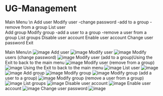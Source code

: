 # UG-Management


Main Menu	\n
Add user
Modify user
-change password
-add to a group
-remove from a group
List user	
Add group
Modify group
-add a user to a group
-remove a user from a group
List groups
Disable user account
Enable user account
Change user password
Exit

Main Menu\n
![image](https://user-images.githubusercontent.com/132482380/236002185-969ea275-ad2d-41ed-9a49-e6c4a5732cc0.png)
Add user
![image](https://user-images.githubusercontent.com/132482380/236002237-e19f9f50-31b8-456e-877f-ba605c7ae699.png)
Modify user
![image](https://user-images.githubusercontent.com/132482380/236002267-da4554cc-ef15-4bb2-89f2-011991869646.png)
Modify users (change password)
![image](https://user-images.githubusercontent.com/132482380/236002325-9578c97b-1834-4f8c-962f-adb544d7773f.png)
Modify user (add to a group)Using the Exit to back to the main menu
![image](https://user-images.githubusercontent.com/132482380/236002367-5058bc23-7af4-4576-ab43-4b6c103b78a1.png)
Modify user (remove from a group)
![image](https://user-images.githubusercontent.com/132482380/236002405-5cf67ec1-76e2-4bb8-ae99-5ea2dccf9c63.png)
Using the Exit to back to the main menu
![image](https://user-images.githubusercontent.com/132482380/236002463-89a9fa8e-d934-4656-a152-b25a8c7e4fb0.png)
List user
![image](https://user-images.githubusercontent.com/132482380/236002495-aff9eb99-84dd-47d7-9cf2-5bf9603d6c81.png)
![image](https://user-images.githubusercontent.com/132482380/236002641-4cc8acc0-8830-475a-9c42-d5b9596a94c2.png)
Add group
![image](https://user-images.githubusercontent.com/132482380/236002685-a4b0aaa3-6365-4872-87a1-2fd035c67604.png)
Modify group
![image](https://user-images.githubusercontent.com/132482380/236002735-446d5a1c-cfe4-412f-b4dd-bc9747ab0e75.png)
Modify group (add a user to a group)
![image](https://user-images.githubusercontent.com/132482380/236002792-7f8cfbeb-4341-4161-a3e0-a18072d352a0.png)
Modify group (remove a user from a group)
![image](https://user-images.githubusercontent.com/132482380/236002838-a1c3b3ab-368d-4892-8c8c-39e84c75a42b.png)
List groups
![image](https://user-images.githubusercontent.com/132482380/236002896-939379a3-0995-472b-b23d-0678f1c49620.png)
Disable user account 
![image](https://user-images.githubusercontent.com/132482380/236002948-5b08e9f4-9d5d-4232-9c6a-d0ecdbc7135a.png)
Enable user account 
![image](https://user-images.githubusercontent.com/132482380/236002977-0848b898-16fc-4514-87f5-e161ef514d8e.png)
Change user password 
![image](https://user-images.githubusercontent.com/132482380/236003009-26aebb0f-a998-4388-811e-d1041cbaa1c6.png)



